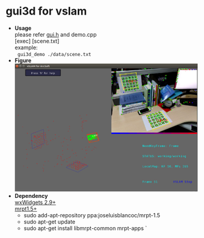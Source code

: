 # gui3d for vslam
 - **Usage**  
  please refer [gui.h][3] and demo.cpp  
  [exec] [scene.txt]  
  example:  
  ` gui3d_demo ./data/scene.txt`
 - **Figure**   
  ![image](./demo.png)
 - **Dependency**  
  [wxWidgets 2.9+][1]  
  [mrpt1.5+][2]
    - sudo add-apt-repository ppa:joseluisblancoc/mrpt-1.5
    - sudo apt-get update  
    - sudo apt-get install libmrpt-common mrpt-apps  `

  [1]: https://wxwidgets.org/downloads/
  [2]: https://www.mrpt.org/download-mrpt/
  [3]: ./inc/gui3d/gui.h
